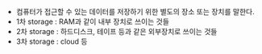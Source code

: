 - 컴퓨터가 접근할 수 있는 데이터를 저장하기 위한 별도의 장소 또는 장치를 말한다.
- 1차 storage : RAM과 같이 내부 장치로 쓰이는 것들
- 2차 storage : 하드디스크, 테이프 등과 같은 외부장치로 쓰이는 것들
- 3차 storage : cloud 등